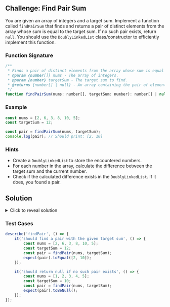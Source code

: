 ## Challenge: Find Pair Sum

You are given an array of integers and a target sum. Implement a function called `findPairSum` that finds and returns a pair of distinct elements from the array whose sum is equal to the target sum. If no such pair exists, return `null`. You should use the `DoublyLinkedList` class/constructor to efficiently implement this function.

### Function Signature

```javascript
/**
 * Finds a pair of distinct elements from the array whose sum is equal to the target sum.
 * @param {number[]} nums - The array of integers.
 * @param {number} targetSum - The target sum to find.
 * @returns {number[] | null} - An array containing the pair of elements whose sum is the target sum, or null if no such pair exists.
 */
function findPairSum(nums: number[], targetSum: number): number[] | null
```

### Example

```javascript
const nums = [2, 6, 3, 8, 10, 5];
const targetSum = 12;

const pair = findPairSum(nums, targetSum);
console.log(pair); // Should print: [2, 10]
```

### Hints

-   Create a `DoublyLinkedList` to store the encountered numbers.
-   For each number in the array, calculate the difference between the target sum and the current number.
-   Check if the calculated difference exists in the `DoublyLinkedList`. If it does, you found a pair.

## Solution

<details>
<summary>Click to reveal solution</summary>

```javascript
function findPairSum(nums, targetSum) {
    const seen = new DoublyLinkedList();

    for (const num of nums) {
        const difference = targetSum - num;
        if (seen.contains(difference)) {
            return [difference, num];
        }
        seen.append(num);
    }

    return null;
}
```

-   Instantiate a new `DoublyLinkedList` called `seen` to store the encountered numbers.
-   Iterate through the input array `nums` using a `for...of` loop.
-   For each number `num` in the array, calculate the difference between the target sum and the current number. Store the difference in a variable called `difference`.
-   Check if the `seen` list contains the `difference`. If it does, return an array containing the `difference` and `num`.
-   Otherwise, append the `num` to the `seen` list.
-   If no such pair exists, return `null`.

</details>

### Test Cases

```javascript
describe('findPair', () => {
    it('should find a pair with the given target sum', () => {
        const nums = [2, 6, 3, 8, 10, 5];
        const targetSum = 12;
        const pair = findPair(nums, targetSum);
        expect(pair).toEqual([2, 10]);
    });

    it('should return null if no such pair exists', () => {
        const nums = [1, 2, 3, 4, 5];
        const targetSum = 10;
        const pair = findPair(nums, targetSum);
        expect(pair).toBeNull();
    });
});
```
